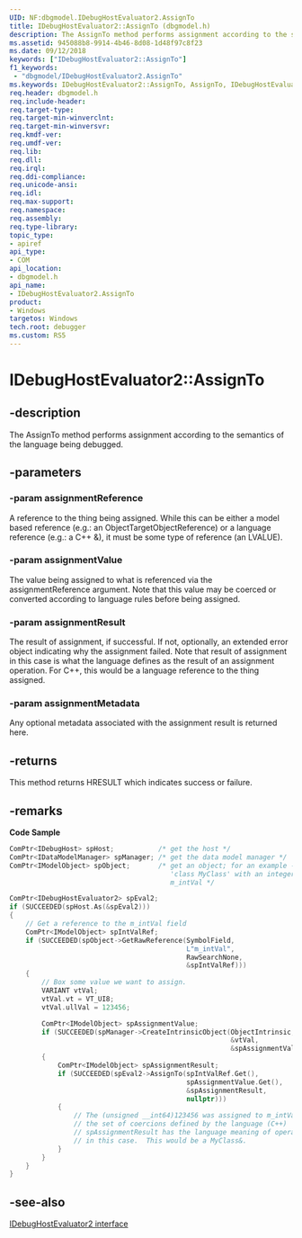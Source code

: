 ```yaml
---
UID: NF:dbgmodel.IDebugHostEvaluator2.AssignTo
title: IDebugHostEvaluator2::AssignTo (dbgmodel.h)
description: The AssignTo method performs assignment according to the semantics of the language being debugged.
ms.assetid: 945088b8-9914-4b46-8d08-1d48f97c8f23
ms.date: 09/12/2018
keywords: ["IDebugHostEvaluator2::AssignTo"]
f1_keywords:
 - "dbgmodel/IDebugHostEvaluator2.AssignTo"
ms.keywords: IDebugHostEvaluator2::AssignTo, AssignTo, IDebugHostEvaluator2.AssignTo, IDebugHostEvaluator2::AssignTo, IDebugHostEvaluator2.AssignTo
req.header: dbgmodel.h
req.include-header:
req.target-type:
req.target-min-winverclnt:
req.target-min-winversvr:
req.kmdf-ver:
req.umdf-ver:
req.lib:
req.dll:
req.irql: 
req.ddi-compliance:
req.unicode-ansi:
req.idl:
req.max-support:
req.namespace:
req.assembly:
req.type-library: 
topic_type: 
- apiref
api_type: 
- COM
api_location: 
- dbgmodel.h
api_name: 
- IDebugHostEvaluator2.AssignTo
product:
- Windows
targetos: Windows
tech.root: debugger
ms.custom: RS5
---
```


# IDebugHostEvaluator2::AssignTo


## -description

The AssignTo method performs assignment according to the semantics of the language being debugged.

## -parameters

### -param assignmentReference
A reference to the thing being assigned. While this can be either a model based reference (e.g.: an ObjectTargetObjectReference) or a language reference (e.g.: a C++ &), it must be some type of reference (an LVALUE).


### -param assignmentValue
The value being assigned to what is referenced via the assignmentReference argument. Note that this value may be coerced or converted according to language rules before being assigned.

### -param assignmentResult
The result of assignment, if successful. If not, optionally, an extended error object indicating why the assignment failed. Note that result of assignment in this case is what the language defines as the result of an assignment operation. For C++, this would be a language reference to the thing assigned.

### -param assignmentMetadata
Any optional metadata associated with the assignment result is returned here.


## -returns
This method returns HRESULT which indicates success or failure.

## -remarks
**Code Sample**

```cpp
ComPtr<IDebugHost> spHost;           /* get the host */
ComPtr<IDataModelManager> spManager; /* get the data model manager */
ComPtr<IModelObject> spObject;       /* get an object; for an example - consider a
                                        'class MyClass' with an integer value 
                                        m_intVal */

ComPtr<IDebugHostEvaluator2> spEval2;
if (SUCCEEDED(spHost.As(&spEval2)))
{
    // Get a reference to the m_intVal field
    ComPtr<IModelObject> spIntValRef;
    if (SUCCEEDED(spObject->GetRawReference(SymbolField, 
                                            L"m_intVal", 
                                            RawSearchNone, 
                                            &spIntValRef)))
    {
        // Box some value we want to assign.
        VARIANT vtVal;
        vtVal.vt = VT_UI8;
        vtVal.ullVal = 123456;

        ComPtr<IModelObject> spAssignmentValue;
        if (SUCCEEDED(spManager->CreateIntrinsicObject(ObjectIntrinsic, 
                                                       &vtVal, 
                                                       &spAssignmentValue)))
        {
            ComPtr<IModelObject> spAssignmentResult;
            if (SUCCEEDED(spEval2->AssignTo(spIntValRef.Get(), 
                                            spAssignmentValue.Get(),
                                            &spAssignmentResult, 
                                            nullptr)))
            {
                // The (unsigned __int64)123456 was assigned to m_intVal with
                // the set of coercions defined by the language (C++)
                // spAssignmentResult has the language meaning of operator=() 
                // in this case.  This would be a MyClass&.
            }
        }
    }
}
```

## -see-also

[IDebugHostEvaluator2 interface](nn-dbgmodel-idebughostevaluator2.md)
